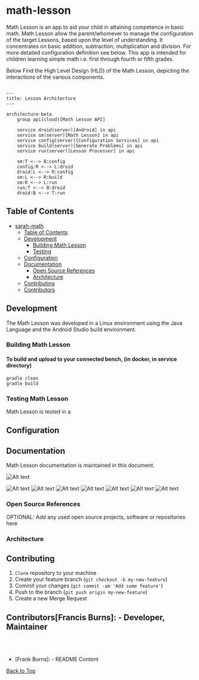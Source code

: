 # math-lesson

Math Lesson is an app to aid your child in attaining competence in basic math. Math Lesson allow the parent/whomever to manage the configuration of the target Lessons, based upon the level of understanding. It concentrates on basic addition, subtraction, multiplication and division. For more detailed configuration definition see <documentation> below.  This app is intended for children learning simple math i.e. first through fourth or fifth grades.

Below Find the High Level Design (HLD) of the Math Lesson, depicting the interactions of the various components.


```mermaid

---
title: Lesson Architecture
---

architecture-beta
    group api(cloud)[Math Lesson API]

    service droid(server)[Android] in api
    service sm(server)[Math Lesson] in api
    service config(server)[Configuration Services] in api
    service build(server)[Generate Problems] in api
    service run(server)[Lesson Processor] in api

    sm:T <--> B:config
    config:R <--> L:droid
    droid:L <--> R:config
    sm:L <--> R:build
    sm:R <--> L:run
    run:T <--> B:droid
    droid:B <--> T:run
```

## Table of Contents
- [sarah-math](#sarah-math)
  * [Table of Contents](#table-of-contents)
  * [Development](#development)
    + [Building Math Lesson](#building-sarah-math)
    + [Testing](#testing-sarah-math)
  + [Configuration](#configuration)
  * [Documentation](#documentation)
    + [Open Source References](#open-source-references)
    + [Architecture](#architecture)
  * [Contributing](#contributing)
  * [Contributors](#conributors)

## Development

The Math Lesson was developed in a Linux environment using the Java Language and the Android Studio <version> build environment. 

### Building Math Lesson

#### To build and upload to your connected bench, (in docker, in service directory)

```agsl
gradle clean
gradle build
```

### Testing Math Lesson

Math Lesson is tested in a

## Configuration


## Documentation

Math Lesson documentation is maintained in this document.

![Alt text](images/config-combined.png "Lesson Configuration")

![Alt text](images/config-landscape.png "Lesson Configuration")
![Alt text](images/config-range-portrait.png "Lesson Configuration, range selected")
![Alt text](images/config-range-landscape.png, "Lesson Configuration, range selected")
![Alt text](images/lesson-portrait.png "Lesson Execution")
![Alt text](images/lesson-landscape.png "Lesson Execution")
![Alt text](images/result-portrait.png "Lesson Results")
![Alt text](images/result-landscape.png "Lesson Results")

### Open Source References
[//]: # ([Optional] Add any used open source projects, software or repositories here)

OPTIONAL: Add any used open source projects, software or repositories here

### Architecture


## Contributing

1. `Clone` repository to your machine
1. Create your feature branch (`git checkout -b my-new-feature`)
1. Commit your changes (`git commit -am 'Add some feature'`)
1. Push to the branch (`git push origin my-new-feature`)
1. Create a new Merge Request

## Contributors[Francis Burns]: - Developer, Maintainer

<br><br>
- [Frank Burns]:              - README Content

 <a href="#top">Back to Top</a>